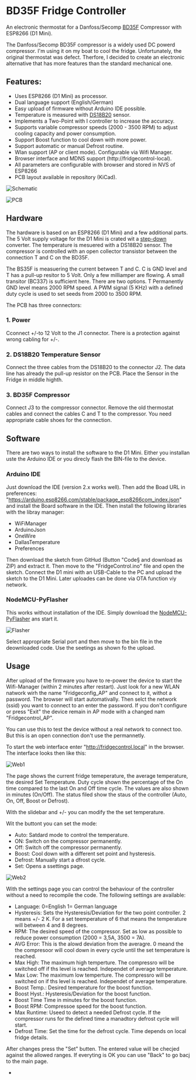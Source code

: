# BD35F Fridge Controller
An electronic thermostat for a Danfoss/Secomp [BD35F](https://assets.danfoss.com/documents/latest/178661/AI376451289296en-000101.pdf) Compressor with ESP8266 (D1 Mini).

The Danfoss/Secomp BD35F compressor is a widely used DC powerd compressor. I'm using it on my boat to cool the fridge. Unfortunately, the original thermostat was defect. Therfore, I decided to create an electronic alternative that has more features than the standard mechanical one.

## Features:
- Uses ESP8266 (D1 Mini) as processor.
- Dual language support (English/German)
- Easy upload of firmware without Arduino IDE possible.
- Temperature is measured with [DS18B20](https://encrypted-tbn0.gstatic.com/shopping?q=tbn:ANd9GcRNmu3D8hUJPGhuSA7nLRoa413b-gMmKO3SzPfPqZvY6wbsBIp207lLPlJ23y0RRw-2xIi-4CoqkTE98FSd--icjlcXm1W_YQ) sensor.
- Implements a Two-Point with I controller to increase the accuracy.
- Supports variable compressor speeds (2000 - 3500 RPM) to adjust cooling capacity and power consumption.
- Support Boost function to cool down with more power.
- Support automatic or manual Defrost routine.
- Wlan support (AP or client mode). Configurable via Wifi Manager.
- Browser interface and MDNS support (http://fridgecontrol-local).
- All parameters are configurable with browser and stored in NVS of ESP8266
- PCB layout available in repository (KiCad).


![Schematic](https://github.com/AK-Homberger/BD35F-FridgeController/blob/main/BD35F-FridgeController-Sch.png)

![PCB](https://github.com/AK-Homberger/BD35F-FridgeController/blob/main/BD35F-FridgeController/BD35F-FridgeController-3D.png)

## Hardware

The hardware is based on an ESP8266 (D1 Mini) and a few additional parts. The 5 Volt supply voltage for the D1 Mini is crated wit a [step-down](https://www.reichelt.de/de/de/shop/produkt/dc_dc-wandler_r78e_5_v_500_ma_single-159161#open-modal-sharing) converter. 
The temperature is mesuered with a DS18B20 sensor. The compressor is controlled with an open collector transistor between the connection T and C on the BD35F. 

The BS35F is measuering the current between T and C. C is GND level and T has a pull-up resitor to 5 Volt. Only a few milliamper are flowing. A small transitor (BC337) is sufficient here. There are two options. T Permanently GND level means 2000 RPM speed. A PWM signal (5 KHz) with a defined duty cycle is used to set seeds from 2000 to 3500 RPM.

The PCB has three connectors:

### 1. Power 
Cconnect +/-to 12 Volt to the J1 connector. There is a protection against wrong cabling for +/-.

### 2. DS18B20 Temperature Sensor
Connect the three cables from the DS18B20 to the connector J2. The data line has already the pull-up resistor on the PCB.
Place the Sensor in the Fridge in middle highth.

### 3. BD35F Compressor
Connect J3 to the compressor connector. Remove the old thermostat cables and connect the cables C and  T to the compressor.
You need appropriate cable shoes for the connection.

## Software
There are two ways to install the software to the D1 Mini. Either you installan uste the Arduino IDE or you direcly flash the BIN-file to the device.

### Arduino IDE
Just download the IDE (version 2.x works well). Then add the Boad URL in preferences: "https://arduino.esp8266.com/stable/package_esp8266com_index.json" and install the Board software in the IDE. Then install the following libraries with the libray manager:

- WiFiManager
- ArduinoJson
- OneWire
- DallasTemperature
- Preferences

Then download the sketch from GitHud (Button "Code§ and download as ZIP) and extract it. Then move to the "FridgeControl.ino" file and open the sketch.
Connect the D1 mini with an USB-Cable to the PC and upload the sketch to the D1 Mini. Later uploades can be done via OTA function viy network.

### NodeMCU-PyFlasher
This works without installation of the IDE. Simply download the [NodeMCU-PyFlasher](https://github.com/nodemcu/nodemcu-firmware/releases) ans start it. 

![Flasher](https://github.com/AK-Homberger/BD35F-FridgeController/blob/main/Flasher.png)

Select appropriate Serial port and then move to the bin file in the deownloaded code. Use the seetings as shown fo the upload.

## Usage

After upload of the firmware you have to re-power the device to start the Wifi-Manager (within 2 minutes after restart). Just look for a new WLAN natwork wirh the name "Fridgeconfig_AP" and connect to it, withot a password. The browser will start automativally. Then selct the network (ssid) you want to connect to an enter the password. 
If you don't configure or press "Exit" the device remain in AP mode with a changed nam "Fridgecontrol_AP".

You can use this to test the device without a real network to connect too. But this is an open connection don't use the permannetly.

To start the web interface enter "http://fridgecontrol.local" in the browser. The interface looks then like this:

![Web1](https://github.com/AK-Homberger/BD35F-FridgeController/blob/main/FridgeControlWeb1.png)

The page shows the current fridge temeperature, the average temperature, the desired Set Temperature. Duty cycle shown the percentage of the On time compared to the last On and Off time cycle. The values are also shown in minutes (On/Off). The status filed show the staus of the controller (Auto, On, Off, Boost or Defrost).

With the slidebar and +/- you can modify the the set temperature.

Wit the buttont you can set the mode:

- Auto: Satdard mode to control the temperature.
- ON: Switch on the compressor permanently.
- Off: Switch off the compressor permanently.
- Boost: Cool down with a different set point and hysteresis.
- Defrost: Manually start a dfrost cycle.
- Set: Opens a ssettings page.

![Web2](https://github.com/AK-Homberger/BD35F-FridgeController/blob/main/FridgeControlWeb2.png)

With the settings page you can control the behaviour of the controller without a need to recompile the code. The following settings are available:

- Language:   0=English 1= German language
- Hysteresis: Sets the Hysteresis/Deviation for the two point controller. 2 means +/- 2 K. For a set teemperature of 6 that means the temperature will between 4 and 8 degrees.
- RPM:         The desired speed of the compressor. Set as low as possible to reduce power consumption (2000 = 3,5A, 3500 = 7A).
- AVG          Error: This is the alowd deviation from the averagre. 0 meand the the compresoor will cool down in every cycle until the set temperature is reached.
- Max          High: The maximum high temperture. The compressro will be switched off if ths level is reached. Independet of average temperature.
- Max Low:     The maximum low temperture. The compressro will be switched on if ths level is reached. Independet of average temperature.
- Boost Temp.: Desired temperature for the boost function.
- Boost Hyst.: Hysteresis/Deviation for the boost function.
- Boost Time   Time in minutes for the boost function.
- Boost RPM:   Compressoe speed for the boost function.
- Max Runtime: Useed to detect a needed Defrost cycle. If the compressor runs for the defined time a manadtory defrost cycle will start.
- Defrost Time: Set the time for the defrost cycle. Time depends on local fridge details.

After changes press the "Set" butten. The entered value will be checjed against the allowed ranges. If everyting is OK you can use "Back" to go bacj to the main page.


-   
